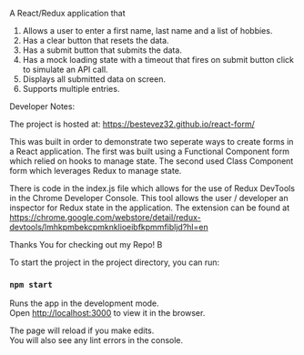 A React/Redux application that

1. Allows a user to enter a first name, last name and a list of hobbies.
2. Has a clear button that resets the data.
3. Has a submit button that submits the data.
4. Has a mock loading state with a timeout that fires on submit button click to simulate an API call.
5. Displays all submitted data on screen.
6. Supports multiple entries.

Developer Notes:

The project is hosted at: https://bestevez32.github.io/react-form/

This was built in order to demonstrate two seperate ways to create forms in a React application. The first was built using a Functional Component form which relied on hooks to manage state. The second used Class Component form which leverages Redux to manage state.

There is code in the index.js file which allows for the use of Redux DevTools in the Chrome Developer Console. This tool allows the user / developer an inspector for Redux state in the application. The extension can be found at https://chrome.google.com/webstore/detail/redux-devtools/lmhkpmbekcpmknklioeibfkpmmfibljd?hl=en

Thanks You for checking out my Repo!
B

To start the project in the project directory, you can run:

### `npm start`

Runs the app in the development mode.<br />
Open [http://localhost:3000](http://localhost:3000) to view it in the browser.

The page will reload if you make edits.<br />
You will also see any lint errors in the console.

